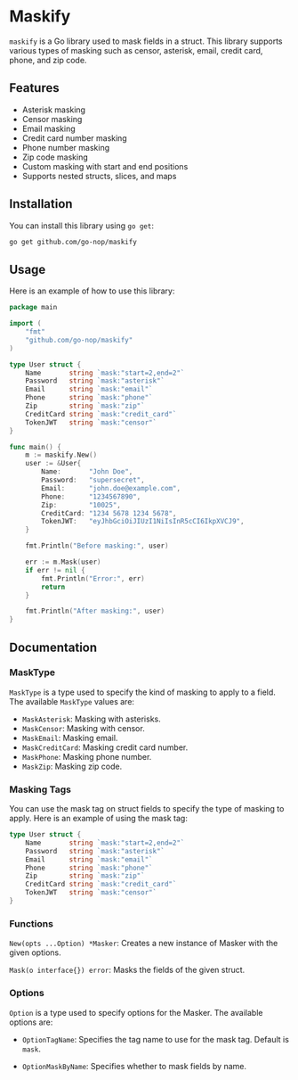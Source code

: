 
# Maskify

`maskify` is a Go library used to mask fields in a struct. This library supports various types of masking such as censor, asterisk, email, credit card, phone, and zip code.

## Features

- Asterisk masking
- Censor masking
- Email masking
- Credit card number masking
- Phone number masking
- Zip code masking
- Custom masking with start and end positions
- Supports nested structs, slices, and maps

## Installation

You can install this library using `go get`:

```sh
go get github.com/go-nop/maskify
```

## Usage
Here is an example of how to use this library:

```go
package main

import (
    "fmt"
    "github.com/go-nop/maskify"
)

type User struct {
    Name       string `mask:"start=2,end=2"`
    Password   string `mask:"asterisk"`
    Email      string `mask:"email"`
    Phone      string `mask:"phone"`
    Zip        string `mask:"zip"`
    CreditCard string `mask:"credit_card"`
    TokenJWT   string `mask:"censor"`
}

func main() {
    m := maskify.New()
    user := &User{
        Name:       "John Doe",
        Password:   "supersecret",
        Email:      "john.doe@example.com",
        Phone:      "1234567890",
        Zip:        "10025",
        CreditCard: "1234 5678 1234 5678",
        TokenJWT:   "eyJhbGciOiJIUzI1NiIsInR5cCI6IkpXVCJ9",
    }

    fmt.Println("Before masking:", user)

    err := m.Mask(user)
    if err != nil {
        fmt.Println("Error:", err)
        return
    }

    fmt.Println("After masking:", user)
}
```

## Documentation
### MaskType
`MaskType` is a type used to specify the kind of masking to apply to a field. The available `MaskType` values are:

- `MaskAsterisk`: Masking with asterisks.
- `MaskCensor`: Masking with censor.
- `MaskEmail`: Masking email.
- `MaskCreditCard`: Masking credit card number.
- `MaskPhone`: Masking phone number.
- `MaskZip`: Masking zip code.

### Masking Tags
You can use the mask tag on struct fields to specify the type of masking to apply. Here is an example of using the mask tag:

```go
type User struct {
    Name       string `mask:"start=2,end=2"`
    Password   string `mask:"asterisk"`
    Email      string `mask:"email"`
    Phone      string `mask:"phone"`
    Zip        string `mask:"zip"`
    CreditCard string `mask:"credit_card"`
    TokenJWT   string `mask:"censor"`
}
```

### Functions
`New(opts ...Option) *Masker`: Creates a new instance of Masker with the given options.

`Mask(o interface{}) error`: Masks the fields of the given struct.

### Options
`Option` is a type used to specify options for the Masker. The available options are:

- `OptionTagName`: Specifies the tag name to use for the mask tag. Default is `mask`.

- `OptionMaskByName`: Specifies whether to mask fields by name.

